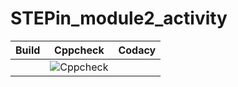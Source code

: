 # STEPin_module2_activity
|Build|Cppcheck|Codacy|
|:--:|:--:|:--:|
||![Cppcheck](https://github.com/Chinmayi-bc/STEPin_module2_activity/actions/workflows/CodeQulaity.yml/badge.svg)||
